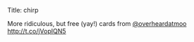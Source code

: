 Title: chirp

More ridiculous, but free (yay!) cards from <a href="http://twitter.com/overheardatmoo">@overheardatmoo</a> <a href="http://t.co/jVopIQN5">http://t.co/jVopIQN5</a>
